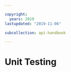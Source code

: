 ```yaml
---

copyright:
  years: 2019
lastupdated: "2019-11-06"

subcollection: api-handbook

---
```


# Unit Testing